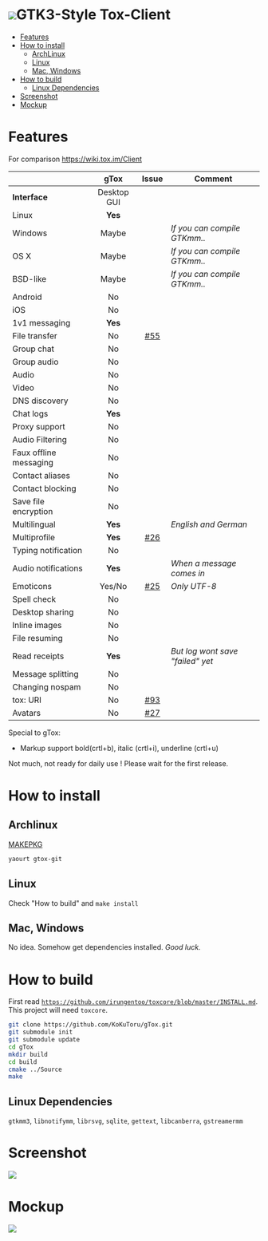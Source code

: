<h1><img src="https://rawgit.com/KoKuToru/gTox/master/Source/Icons/icon_128.svg">GTK3-Style Tox-Client</h1>

* [Features](#features)
* [How to install](#how-to-install)
  * [ArchLinux](#archlinux)
  * [Linux](#linux)
  * [Mac, Windows](#mac-windows)
* [How to build](#how-to-build)
  * [Linux Dependencies](#linux-dependencies)
* [Screenshot](#screenshot)
* [Mockup](#mockup)

Features
============
For comparison https://wiki.tox.im/Client

|               | gTox          | Issue  | Comment |
| ------------- |:-------------:|:------:|-------|
| **Interface** | Desktop GUI   |        |
| Linux         | **Yes**       |        |
| Windows       | Maybe         |        | *If you can compile GTKmm..*
| OS X          | Maybe         |        | *If you can compile GTKmm..*
| BSD-like      | Maybe         |        | *If you can compile GTKmm..*
| Android       | No            |        |
| iOS           | No            |        |
| 1v1 messaging | **Yes** | |
| File transfer | No | [#55](https://github.com/KoKuToru/gTox/issues/55) |
| Group chat | No | |
| Group audio | No | |
| Audio | No | |
| Video | No | |
| DNS discovery | No | |
| Chat logs | **Yes** | |
| Proxy support | No | |
| Audio Filtering | No | |
| Faux offline messaging | No | |
| Contact aliases | No | |
| Contact blocking | No | |
| Save file encryption | No | |
| Multilingual | **Yes** | | *English and German*
| Multiprofile | **Yes** | [#26](https://github.com/KoKuToru/gTox/issues/26) |
| Typing notification | No | |
| Audio notifications | **Yes** | | *When a message comes in*
| Emoticons | Yes/No | [#25](https://github.com/KoKuToru/gTox/issues/25) | *Only UTF-8*
| Spell check | No | | 
| Desktop sharing | No | |
| Inline images | No | |
| File resuming | No | |
| Read receipts | **Yes** | | *But log wont save "failed" yet*
| Message splitting | No | | 
| Changing nospam | No | |
| tox: URI | No | [#93](https://github.com/KoKuToru/gTox/issues/93) |
| Avatars | No | [#27](https://github.com/KoKuToru/gTox/issues/27) | 

Special to gTox:
* Markup support bold(crtl+b), italic (crtl+i), underline (crtl+u)

Not much, not ready for daily use ! Please wait for the first release.

How to install
============
Archlinux
------------
<a href="https://aur.archlinux.org/packages/gtox-git/">MAKEPKG</a>
```bash
yaourt gtox-git
```
Linux
------------
Check "How to build" and `make install`

Mac, Windows
------------
No idea. Somehow get dependencies installed.
*Good luck.*

How to build
============
First read <a href="https://github.com/irungentoo/toxcore/blob/master/INSTALL.md">`https://github.com/irungentoo/toxcore/blob/master/INSTALL.md`</a>.<br />
This project will need `toxcore`.

```bash
git clone https://github.com/KoKuToru/gTox.git
git submodule init
git submodule update
cd gTox
mkdir build
cd build
cmake ../Source
make
```

Linux Dependencies
-----------
`gtkmm3`, `libnotifymm`, `librsvg`, `sqlite`, `gettext`, `libcanberra`, `gstreamermm`

Screenshot
============
<img src="https://rawgit.com/KoKuToru/gTox/master/screenshot.png">

Mockup
============
<img src="https://rawgit.com/KoKuToru/gTox/master/mockup.svg">

